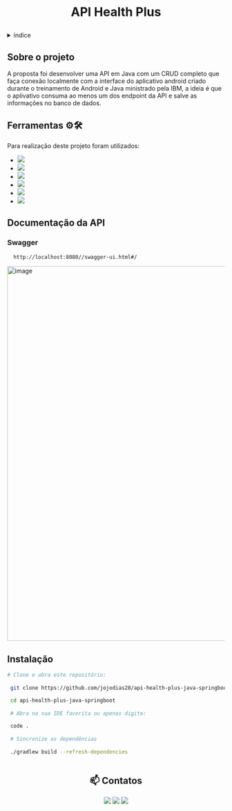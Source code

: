 
# <p align="center"> API Health Plus </p>



<!-- TABLE OF CONTENTS -->
<details>
  <summary>índice</summary>
  <ol>
    <li>
      <a href="#sobre-o-projeto">Sobre o Projeto</a>
    </li>
     <li>
      <a href="#ferramentas">Ferramentas</a>
    </li>
    <li>
      <a href="#swagger">Documentação da API</a>
    </li>
    <li>
      <a href="#instalacao">Instalação</a>
    </li>
    <li>
      <a href="#contato">Contatos</a>
    </li>
  </ol>
</details>


## <div id="sobre-o-projeto"> Sobre o projeto

A proposta foi desenvolver uma API em Java com um CRUD completo que faça conexão localmente com a interface do aplicativo android criado durante o treinamento de Android e Java ministrado pela IBM, a ideia é que o aplivativo consuma ao menos um dos endpoint da API e salve as informações no banco de dados.
</div>
  
 
 
## <div id="ferramentas"> Ferramentas ⚙️🛠
  
  Para  realização deste projeto foram utilizados:

* <img src="https://img.shields.io/badge/-Java-%230077B5?style=for-the-badge&logo=java&logoColor=white" target="_blank">
* <img src="https://img.shields.io/badge/-Mysql-4479A1?style=for-the-badge&logo=mysql&logoColor=white" target="_blank">
* <img src="https://img.shields.io/badge/-Spring-6DB33F?style=for-the-badge&logo=spring&logoColor=white" target="_blank">
* <img src="https://img.shields.io/badge/-Gradle-02303A?style=for-the-badge&logo=gradle&logoColor=white" target="_blank">
* <img src="https://img.shields.io/badge/-Swagger-85EA2D?style=for-the-badge&logo=swagger&logoColor=white" target="_blank">
* <img src="https://img.shields.io/badge/-Postman-FF6C37?style=for-the-badge&logo=postman&logoColor=white" target="_blank">
</div>

## <div id="swagger"> Documentação da API
  
### Swagger

```sh
  http://localhost:8080//swagger-ui.html#/
  ```
<img width="866" alt="image" src="https://media.github.ibm.com/user/411747/files/39405600-5bd6-11ed-99ce-65ff7d85212a">
</div>

## <div id="instalacao"> Instalação
  
 ```sh
 # Clone e abra este repositório:
  
  git clone https://github.com/jojodias28/api-health-plus-java-springboot.git
 
  cd api-health-plus-java-springboot
  
  # Abra na sua IDE favorita ou apenas digite:
  
  code .
  
  # Sincronize as dependências
  
  ./gradlew build --refresh-dependencies
  
  ```
  
  </div>
  
## <div id="contato" align="center">📫 Contatos


<p align="center">
<a href="https://www.linkedin.com/in/joana-dias-b3a742168/" target="_blank"><img src="https://img.shields.io/badge/-LinkedIn-%230077B5?style=for-the-badge&logo=linkedin&logoColor=white" target="_blank"></a>
<a href = "https://api.whatsapp.com/send/?phone=5521973593295&text&app_absent=0"><img src="https://img.shields.io/badge/WhatsApp-25D366?style=for-the-badge&logo=whatsapp&logoColor=white"></a>
<a href = "mailto:dias.jo1992@gmail.com"><img src="https://img.shields.io/badge/-Gmail-%23333?style=for-the-badge&logo=gmail&logoColor=white" target="_blank"></a></p>
</div>






